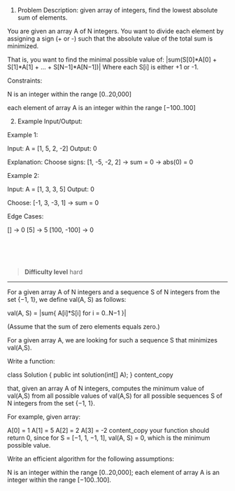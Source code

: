 1. Problem Description:
  given array of integers, find the lowest absolute sum of elements.

You are given an array A of N integers. You want to divide each element by assigning a sign (+ or -) such that the absolute value of the total sum is minimized.

That is, you want to find the minimal possible value of:
|sum(S[0]*A[0] + S[1]*A[1] + ... + S[N−1]*A[N−1])|
Where each S[i] is either +1 or -1.

Constraints:

N is an integer within the range [0..20,000]

each element of array A is an integer within the range [−100..100]

2. Example Input/Output:

Example 1:

Input: A = [1, 5, 2, -2]
Output: 0

Explanation:
Choose signs: [1, -5, -2, 2] → sum = 0 → abs(0) = 0

Example 2:

Input: A = [1, 3, 3, 5]
Output: 0

Choose: [-1, 3, -3, 1] → sum = 0

Edge Cases:

[] → 0
[5] → 5
[100, -100] → 0


<br><br><br>

> **Difficulty level**
> hard

---

For a given array A of N integers and a sequence S of N integers from the set {−1, 1}, we define val(A, S) as follows:

val(A, S) = |sum{ A[i]*S[i] for i = 0..N−1 }|

(Assume that the sum of zero elements equals zero.)

For a given array A, we are looking for such a sequence S that minimizes val(A,S).

Write a function:

class Solution { public int solution(int[] A); }
content_copy

that, given an array A of N integers, computes the minimum value of val(A,S) from all possible values of val(A,S) for all possible sequences S of N integers from the set {−1, 1}.

For example, given array:

A[0] = 1 A[1] = 5 A[2] = 2 A[3] = -2
content_copy
your function should return 0, since for S = [−1, 1, −1, 1], val(A, S) = 0, which is the minimum possible value.

Write an efficient algorithm for the following assumptions:

N is an integer within the range [0..20,000];
each element of array A is an integer within the range [−100..100].